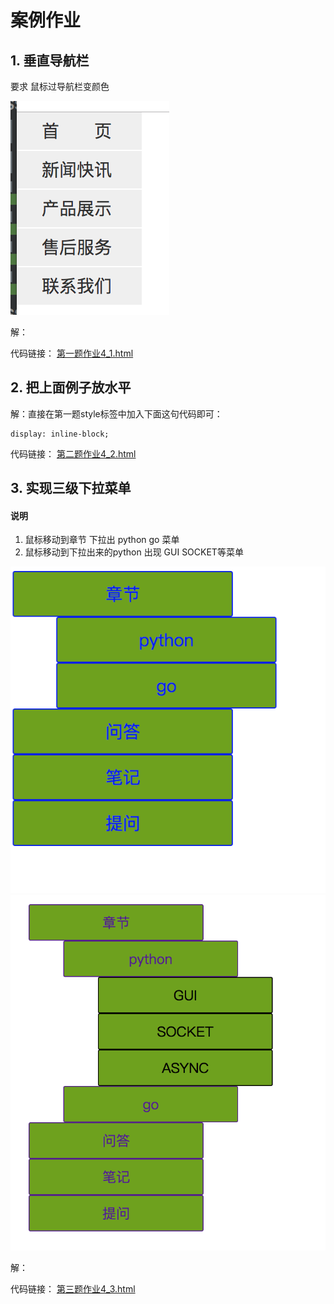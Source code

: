 # 案例作业

## 1. 垂直导航栏


要求 鼠标过导航栏变颜色

<img src="./布局练习作业图片/homework1.png">

解：

代码链接：
<a href="4_1.html">第一题作业4_1.html</a>

## 2. 把上面例子放水平

解：直接在第一题style标签中加入下面这句代码即可：

```
display: inline-block;

```
代码链接：
<a href="4_2.html">第二题作业4_2.html</a>


## 3. 实现三级下拉菜单

#### 说明

1. 鼠标移动到章节 下拉出 python go 菜单
2. 鼠标移动到下拉出来的python 出现 GUI SOCKET等菜单

<img src="./布局练习作业图片/homework3_1.png">
<img src="./布局练习作业图片/homework3.png">

解：

代码链接：
<a href="4_3.html">第三题作业4_3.html</a>